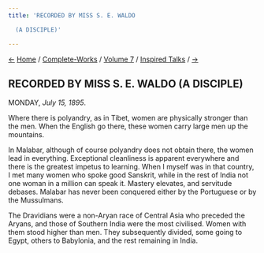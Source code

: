 ```yaml
---
title: 'RECORDED BY MISS S. E. WALDO

  (A DISCIPLE)'

---
```

<div>

[←](22_sunday_july_14.htm) [Home](../../../index.htm) /
[Complete-Works](../../complete_works.htm) / [Volume
7](../volume_7_contents.htm) / [Inspired
Talks](inspired_talks_contents.htm) / [→](24_tuesday_july_16.htm)

  

## RECORDED BY MISS S. E. WALDO (A DISCIPLE)

MONDAY, *July 15, 1895*.

Where there is polyandry, as in Tibet, women are physically stronger
than the men. When the English go there, these women carry large men up
the mountains.

In Malabar, although of course polyandry does not obtain there, the
women lead in everything. Exceptional cleanliness is apparent everywhere
and there is the greatest impetus to learning. When I myself was in that
country, I met many women who spoke good Sanskrit, while in the rest of
India not one woman in a million can speak it. Mastery elevates, and
servitude debases. Malabar has never been conquered either by the
Portuguese or by the Mussulmans.

The Dravidians were a non-Aryan race of Central Asia who preceded the
Aryans, and those of Southern India were the most civilised. Women with
them stood higher than men. They subsequently divided, some going to
Egypt, others to Babylonia, and the rest remaining in India.

</div>
